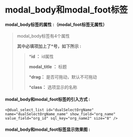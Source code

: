 # modal\_body和modal\_foot**标签**

#### modal\_body**标签的属性 :（**modal\_foot标签无属性**）**

> modal\_body标签有4个属性
>
> **其中必填项加上了\*号，如下所示 :**
>
> > \***id ：** id属性
> >
> > **modal\_title ：** 标题
> >
> > \***drag：** 是否可拖动，默认不可拖动
> >
> > \***class：** 选项显示的名称

#### modal\_body和modal\_foot标签的引入方式 :

```
<@dual_select_list id="dualSelectOrgName" name="dualSelectOrgName_name" show_field="org_name" value_field="org_id" sql_key="org_name2" size="8" />
```

#### modal\_body和modal\_foot标签显示效果图 :



